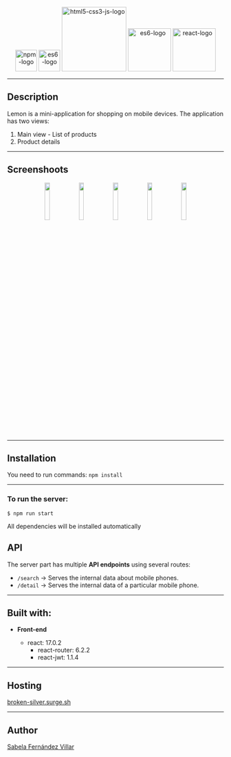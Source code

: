 <p align="center">
    <img src="https://authy.com/wp-content/uploads/npm-logo.png" alt="npm-logo" width="50"/>
    <img src="https://i.blogs.es/545cf8/es6-logo/450_1000.png" alt="es6-logo" width="50"/>
    <img src="https://teorema-rd.com/storage/2020/05/Html5-JS-css-logo.jpg" alt="html5-css3-js-logo" width="150"/>
    <img src="https://cdn.rawgit.com/feross/standard/master/badge.svg" alt="es6-logo" width="100"/>
    <img src="https://blog.wildix.com/wp-content/uploads/2020/06/react-logo.jpg" alt="react-logo" width="100"/>
</p>

---

## Description

Lemon is a mini-application for shopping on mobile devices. The application has two views:
1. Main view - List of products
2. Product details
---

## Screenshoots

<p align="center">
  <img src="/screenshots/login-screenshot.JPG" width="15%" />
  <img src="/screenshots/search-screenshot.JPG" width="15%" />
  <img src="/screenshots/detail-screenshot.JPG" width="15%" />
  <img src="/screenshots/upload-screenshot.JPG" width="15%" />
  <img src="/screenshots/favorites-screenshot.JPG" width="15%" />
</p>

---

## Installation

You need to run commands: `npm install`

---

### To run the server:

```
$ npm run start
```

All dependencies will be installed automatically

## API

The server part has multiple **API endpoints** using several routes:

- `/search` -> Serves the internal data about mobile phones.
- `/detail` -> Serves the internal data of a particular mobile phone.

---

## Built with:

- **Front-end**

  - react: 17.0.2
    - react-router: 6.2.2
    - react-jwt: 1.1.4

---

## Hosting

[broken-silver.surge.sh](broken-silver.surge.sh)

---
## Author

[Sabela Fernández Villar](https://github.com/sfernandez93)
